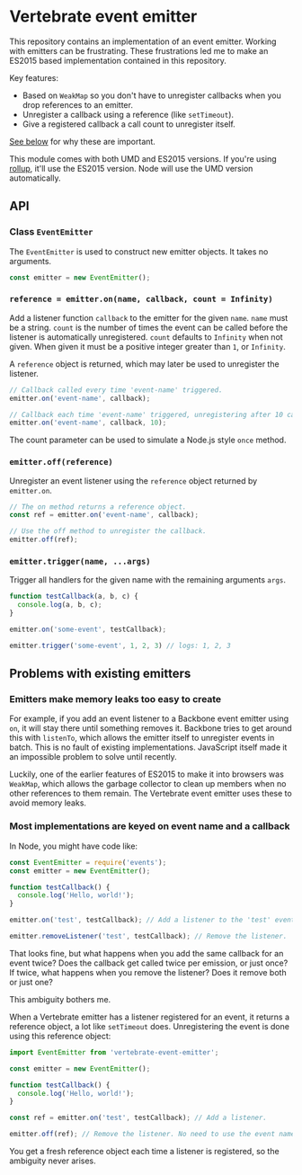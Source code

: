 # Vertebrate event emitter

This repository contains an implementation of an event emitter. Working with
emitters can be frustrating. These frustrations led me to make an ES2015 based
implementation contained in this repository.

Key features:

 - Based on `WeakMap` so you don't have to unregister callbacks when you drop
   references to an emitter.
 - Unregister a callback using a reference (like `setTimeout`).
 - Give a registered callback a call count to unregister itself.

[See below](#problems-with-existing-emitters) for why these are important.

This module comes with both UMD and ES2015 versions. If you're using
[rollup](http://rollupjs.org/), it'll use the ES2015 version. Node will use
the UMD version automatically.

## API

### Class `EventEmitter`

The `EventEmitter` is used to construct new emitter objects. It takes
no arguments.

```javascript
const emitter = new EventEmitter();
```

### `reference = emitter.on(name, callback, count = Infinity)`

Add a listener function `callback` to the emitter for the given `name`. `name`
must be a string. `count` is the number of times the event can be called before
the listener is automatically unregistered. `count` defaults to `Infinity` when
not given. When given it must be a positive integer greater than `1`, or
`Infinity`.

A `reference` object is returned, which may later be used to unregister the
listener.

```javascript
// Callback called every time 'event-name' triggered.
emitter.on('event-name', callback);

// Callback each time 'event-name' triggered, unregistering after 10 calls.
emitter.on('event-name', callback, 10);
```

The count parameter can be used to simulate a Node.js style `once` method.

### `emitter.off(reference)`

Unregister an event listener using the `reference` object returned by
`emitter.on`.

```javascript
// The on method returns a reference object.
const ref = emitter.on('event-name', callback);

// Use the off method to unregister the callback.
emitter.off(ref);
```

### `emitter.trigger(name, ...args)`

Trigger all handlers for the given name with the remaining arguments `args`.

```javascript
function testCallback(a, b, c) {
  console.log(a, b, c);
}

emitter.on('some-event', testCallback);

emitter.trigger('some-event', 1, 2, 3) // logs: 1, 2, 3
```

## Problems with existing emitters

### Emitters make memory leaks too easy to create

For example, if you add an event listener to a Backbone event emitter using
`on`, it will stay there until something removes it. Backbone tries to get
around this with `listenTo`, which allows the emitter itself to unregister
events in batch. This is no fault of existing implementations. JavaScript itself
made it an impossible problem to solve until recently.

Luckily, one of the earlier features of ES2015 to make it into browsers was
`WeakMap`, which allows the garbage collector to clean up members when no other
references to them remain. The Vertebrate event emitter uses these to avoid
memory leaks.

### Most implementations are keyed on event name and a callback

In Node, you might have code like:

```javascript
const EventEmitter = require('events');
const emitter = new EventEmitter();

function testCallback() {
  console.log('Hello, world!');
}

emitter.on('test', testCallback); // Add a listener to the 'test' event.

emitter.removeListener('test', testCallback); // Remove the listener.
```

That looks fine, but what happens when you add the same callback for an event
twice? Does the callback get called twice per emission, or just once? If twice,
what happens when you remove the listener? Does it remove both or just one?

This ambiguity bothers me.

When a Vertebrate emitter has a listener registered for an event, it returns a
reference object, a lot like `setTimeout` does. Unregistering the event is done
using this reference object:

```javascript
import EventEmitter from 'vertebrate-event-emitter';

const emitter = new EventEmitter();

function testCallback() {
  console.log('Hello, world!');
}

const ref = emitter.on('test', testCallback); // Add a listener.

emitter.off(ref); // Remove the listener. No need to use the event name.
```

You get a fresh reference object each time a listener is registered, so the
ambiguity never arises.
